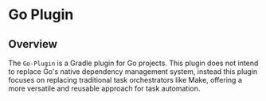 # Go Plugin
## Overview
The `Go-Plugin` is a Gradle plugin for Go projects. This plugin does not intend to replace Go's native dependency management system, 
instead this plugin focuses on replacing traditional task orchestrators like Make, offering a more versatile and reusable approach for task automation.